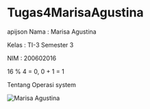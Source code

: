 # Tugas4MarisaAgustina
apijson
Nama : Marisa Agustina

Kelas : TI-3 Semester 3

NIM : 200602016 

16 % 4 = 0, 0 + 1 = 1

Tentang Operasi system


![Marisa Agustina](https://user-images.githubusercontent.com/95518064/147380728-dce8666c-e89b-4a31-a87d-8a425dca48bd.gif)
